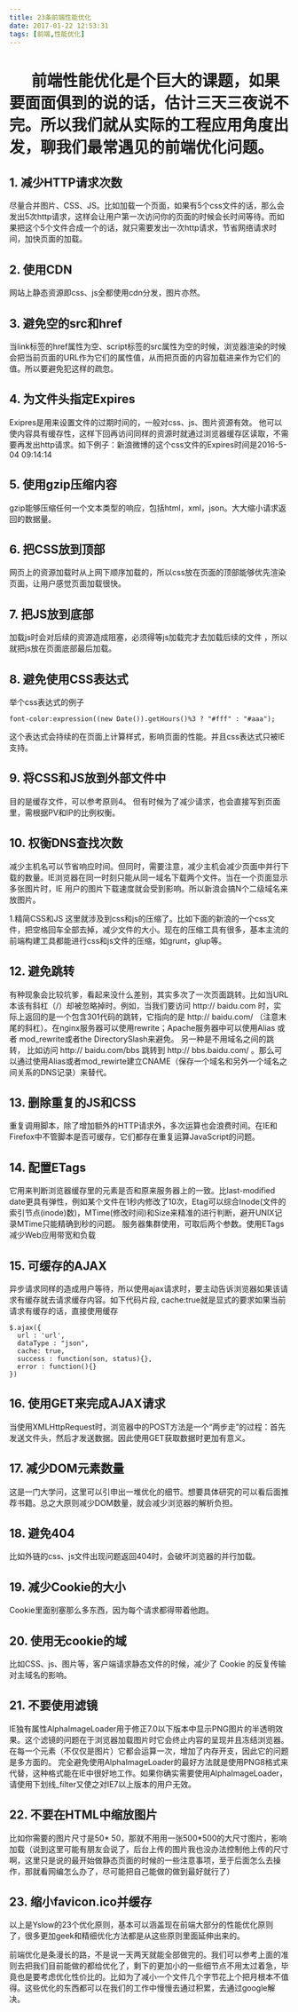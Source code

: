 ```yaml
---
title: 23条前端性能优化
date: 2017-01-22 12:53:31
tags: [前端,性能优化]
---
```

# &nbsp;&nbsp;&nbsp;&nbsp;&nbsp;&nbsp;前端性能优化是个巨大的课题，如果要面面俱到的说的话，估计三天三夜说不完。所以我们就从实际的工程应用角度出发，聊我们最常遇见的前端优化问题。 #
<!-- more -->
## 1. 减少HTTP请求次数 ##

尽量合并图片、CSS、JS。比如加载一个页面，如果有5个css文件的话，那么会发出5次http请求，这样会让用户第一次访问你的页面的时候会长时间等待。而如果把这个5个文件合成一个的话，就只需要发出一次http请求，节省网络请求时间，加快页面的加载。

## 2. 使用CDN ##

网站上静态资源即css、js全都使用cdn分发，图片亦然。

## 3. 避免空的src和href ##

当link标签的href属性为空、script标签的src属性为空的时候，浏览器渲染的时候会把当前页面的URL作为它们的属性值，从而把页面的内容加载进来作为它们的值。所以要避免犯这样的疏忽。

## 4. 为文件头指定Expires ##

Exipres是用来设置文件的过期时间的，一般对css、js、图片资源有效。 他可以使内容具有缓存性，这样下回再访问同样的资源时就通过浏览器缓存区读取，不需要再发出http请求。如下例子：新浪微博的这个css文件的Expires时间是2016-5-04 09:14:14

## 5. 使用gzip压缩内容 ##

gzip能够压缩任何一个文本类型的响应，包括html，xml，json。大大缩小请求返回的数据量。

## 6. 把CSS放到顶部 ##

网页上的资源加载时从上网下顺序加载的，所以css放在页面的顶部能够优先渲染页面，让用户感觉页面加载很快。

## 7. 把JS放到底部 ##

加载js时会对后续的资源造成阻塞，必须得等js加载完才去加载后续的文件 ，所以就把js放在页面底部最后加载。

## 8. 避免使用CSS表达式 ##

举个css表达式的例子
```
font-color:expression((new Date()).getHours()%3 ? "#fff" : "#aaa");
```
这个表达式会持续的在页面上计算样式，影响页面的性能。并且css表达式只被IE支持。

## 9. 将CSS和JS放到外部文件中 ##

目的是缓存文件，可以参考原则4。 但有时候为了减少请求，也会直接写到页面里，需根据PV和IP的比例权衡。

## 10. 权衡DNS查找次数 ##

减少主机名可以节省响应时间。但同时，需要注意，减少主机会减少页面中并行下载的数量。IE浏览器在同一时刻只能从同一域名下载两个文件。当在一个页面显示多张图片时，IE 用户的图片下载速度就会受到影响。所以新浪会搞N个二级域名来放图片。

1.精简CSS和JS
这里就涉及到css和js的压缩了。比如下面的新浪的一个css文件，把空格回车全部去掉，减少文件的大小。现在的压缩工具有很多，基本主流的前端构建工具都能进行css和js文件的压缩，如grunt，glup等。


## 12. 避免跳转 ##

有种现象会比较坑爹，看起来没什么差别，其实多次了一次页面跳转。比如当URL本该有斜杠（/）却被忽略掉时。例如，当我们要访问 http:// baidu.com 时，实际上返回的是一个包含301代码的跳转，它指向的是 http:// baidu.com/ （注意末尾的斜杠）。在nginx服务器可以使用rewrite；Apache服务器中可以使用Alias 或者 mod_rewrite或者the DirectorySlash来避免。
另一种是不用域名之间的跳转， 比如访问 http:// baidu.com/bbs 跳转到 http:// bbs.baidu.com/ 。那么可以通过使用Alias或者mod_rewirte建立CNAME（保存一个域名和另外一个域名之间关系的DNS记录）来替代。

## 13. 删除重复的JS和CSS ##

重复调用脚本，除了增加额外的HTTP请求外，多次运算也会浪费时间。在IE和Firefox中不管脚本是否可缓存，它们都存在重复运算JavaScript的问题。

## 14. 配置ETags ##

它用来判断浏览器缓存里的元素是否和原来服务器上的一致。比last-modified date更具有弹性，例如某个文件在1秒内修改了10次，Etag可以综合Inode(文件的索引节点(inode)数)，MTime(修改时间)和Size来精准的进行判断，避开UNIX记录MTime只能精确到秒的问题。 服务器集群使用，可取后两个参数。使用ETags减少Web应用带宽和负载

## 15. 可缓存的AJAX ##

异步请求同样的造成用户等待，所以使用ajax请求时，要主动告诉浏览器如果该请求有缓存就去请求缓存内容。如下代码片段, cache:true就是显式的要求如果当前请求有缓存的话，直接使用缓存

```
$.ajax({
  url : 'url',
  dataType : "json",
  cache: true,
  success : function(son, status){},
  error : function(){}
})
```

## 16. 使用GET来完成AJAX请求 ##

当使用XMLHttpRequest时，浏览器中的POST方法是一个“两步走”的过程：首先发送文件头，然后才发送数据。因此使用GET获取数据时更加有意义。

## 17. 减少DOM元素数量 ##

这是一门大学问，这里可以引申出一堆优化的细节。想要具体研究的可以看后面推荐书籍。总之大原则减少DOM数量，就会减少浏览器的解析负担。

## 18. 避免404 ##

比如外链的css、js文件出现问题返回404时，会破坏浏览器的并行加载。

## 19. 减少Cookie的大小 ##

Cookie里面别塞那么多东西，因为每个请求都得带着他跑。

## 20. 使用无cookie的域 ##

比如CSS、js、图片等，客户端请求静态文件的时候，减少了 Cookie 的反复传输对主域名的影响。

## 21. 不要使用滤镜 ##

IE独有属性AlphaImageLoader用于修正7.0以下版本中显示PNG图片的半透明效果。这个滤镜的问题在于浏览器加载图片时它会终止内容的呈现并且冻结浏览器。在每一个元素（不仅仅是图片）它都会运算一次，增加了内存开支，因此它的问题是多方面的。
完全避免使用AlphaImageLoader的最好方法就是使用PNG8格式来代替，这种格式能在IE中很好地工作。如果你确实需要使用AlphaImageLoader，请使用下划线_filter又使之对IE7以上版本的用户无效。

## 22. 不要在HTML中缩放图片 ##

比如你需要的图片尺寸是50* 50，那就不用用一张500*500的大尺寸图片，影响加载（说到这里可能有朋友会说了，后台上传的图片我也没办法控制他上传的尺寸啊，这里只是说的最开始做静态页面的时候的一些注意事项，至于后面怎么去操作，那就看网编怎么办了，尽可能把自己能做的做到最好就行了）

## 23. 缩小favicon.ico并缓存 ##

以上是Yslow的23个优化原则，基本可以涵盖现在前端大部分的性能优化原则了，很多更加geek和精细优化方法都是从这些原则里面延伸出来的。

前端优化是条漫长的路，不是说一天两天就能全部做完的。我们可以参考上面的准则去把我们目前能做的都给优化了，剩下的更加小的一些细节点不用太过着急，毕竟也是要考虑优化性价比的。比如为了减小一个文件几个字节花上个把月根本不值得。这些优化的东西都可以在我们的工作中慢慢去通过积累，去通过google解决。